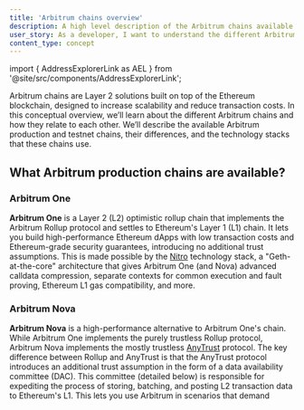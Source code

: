 ```yaml
---
title: 'Arbitrum chains overview'
description: A high level description of the Arbitrum chains available
user_story: As a developer, I want to understand the different Arbitrum chains and how they relate to each other.
content_type: concept
---
```


import { AddressExplorerLink as AEL } from '@site/src/components/AddressExplorerLink';

Arbitrum chains are Layer 2 solutions built on top of the Ethereum blockchain, designed to increase scalability and reduce transaction costs. In this conceptual overview, we’ll learn about the different Arbitrum chains and how they relate to each other. We’ll describe the available Arbitrum production and testnet chains, their differences, and the technology stacks that these chains use.

## What Arbitrum production chains are available?

### Arbitrum One

**Arbitrum One** is a Layer 2 (L2) optimistic rollup chain that implements the Arbitrum Rollup protocol and settles to Ethereum's Layer 1 (L1) chain. It lets you build high-performance Ethereum dApps with low transaction costs and Ethereum-grade security guarantees, introducing no additional trust assumptions. This is made possible by the [Nitro](/how-arbitrum-works/inside-arbitrum-nitro.md) technology stack, a "Geth-at-the-core" architecture that gives Arbitrum One (and Nova) advanced calldata compression, separate contexts for common execution and fault proving, Ethereum L1 gas compatibility, and more.

### Arbitrum Nova

**Arbitrum Nova** is a high-performance alternative to Arbitrum One's chain. While Arbitrum One implements the purely trustless Rollup protocol, Arbitrum Nova implements the mostly trustless [AnyTrust](/how-arbitrum-works/inside-anytrust.md) protocol. The key difference between Rollup and AnyTrust is that the AnyTrust protocol introduces an additional trust assumption in the form of a data availability committee (DAC). This committee (detailed below) is responsible for expediting the process of storing, batching, and posting L2 transaction data to Ethereum's L1. This lets you use Arbitrum in scenarios that demand performance and affordability, while Arbitrum One is optimal for scenarios that demand Ethereum's pure trustlessness.

## What Arbitrum testnet chains are available?

### Arbitrum Sepolia

Arbitrum Sepolia serves as a testnet chain replicating the capabilities of Arbitrum One's main network. Linked to the Sepolia testnet, it offers developers a secure platform to experiment with and evaluate their smart contracts prior to actual deployment on the mainnet.

### Arbitrum Goerli

Arbitrum Goerli was a testnet chain that mirrored the functionality of the Arbitrum One mainnet and was connected to the Ethereum Goerli testnet. It was deprecated on November 18th 2023, and deactivated on March 18th, 2024.

:::caution

The old testnet RinkArby was deprecated on December 20th, 2022.

:::

### Stylus testnet

Stylus uses the Nitro technology and allows for efficient smart contract creation using languages like Rust, C, and C++. Leveraging Arbitrum's EVM equivalence, Stylus contracts achieve remarkable speed and low gas fees. With full interoperability between Solidity and Stylus contracts, new horizons emerge, while significantly cheaper memory costs unlock novel blockchain use cases.

:::caution

Stylus testnet will be deprecated once Stylus comes out of beta and is enabled on the Sepolia testnet.

:::

## What differences there are between the available Arbitrum chains?

The main differences between the Arbitrum chains lie in their purpose and the environment they operate in.

Arbitrum One and Arbitrum Nova are production chains designed for real-world use. They're connected to the Ethereum mainnet and handle real, valuable transactions. They both use Arbitrum's Nitro technology stack under the hood, but Arbitrum One implements the Rollup protocol, while Nova implements the AnyTrust protocol. Arbitrum One is designed for general use, providing a scalable and cost-effective solution for running Ethereum-compatible smart contracts. On the other hand, Arbitrum Nova is designed for applications that require a higher transaction throughput and don’t require the full decentralization that rollups provide.

Finally, Arbitrum Sepolia is a testnet chain. It's designed for testing purposes and is connected to the Sepolia testnet, which uses test Ether with no real-world value.

## What technology stacks use the Arbitrum chains?

### Nitro

Nitro is the technology that powers Arbitrum One, Arbitrum Nova (with AnyTrust configuration),and Arbitrum Sepolia. It's designed to offer high throughput and low cost, making it ideal for scaling Ethereum applications. Nitro is a major upgrade to the “Classic” stack, offering several improvements including advanced calldata compression, separate contexts for common execution and fault proving, Ethereum L1 gas compatibility, and more. You can find more information about Nitro in [Inside Arbitrum Nitro](/how-arbitrum-works/inside-arbitrum-nitro.md).

### AnyTrust (variant of Nitro)

AnyTrust is a variant of the Nitro technology stack that lowers costs by accepting a mild trust assumption. The AnyTrust protocol relies on an external Data Availability Committee (DAC) to store data and provide it on demand. The DAC has N members, of which AnyTrust assumes at least two are honest. Keeping the data off-chain in the happy/common case means the system can charge the user significantly lower fees. You can find more information about AnyTrust in [Inside AnyTrust](/how-arbitrum-works/inside-anytrust.md).

### Classic (deprecated)

The Classic technology stack is the original version of Arbitrum. It has been deprecated and replaced by the Nitro technology stack.

## Conclusion

Understanding the different Arbitrum chains and their technology stacks is crucial for developers working on blockchain and web3 applications. Each chain offers a unique set of features and benefits, making them suitable for different use cases. By choosing the right chain and technology stack, developers can ensure their applications are secure, scalable, and cost-effective.
